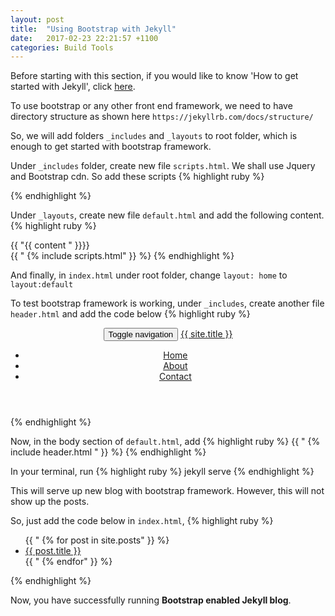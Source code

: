 ```yaml
---
layout: post
title:  "Using Bootstrap with Jekyll"
date:   2017-02-23 22:21:57 +1100
categories: Build Tools
---
```

Before starting with this section, if you would like to know 'How to get started with
Jekyll', click <a href="{{page.previous.url}}">here</a>.

To use bootstrap or any other front end framework,  we need to have directory structure as shown here
`https://jekyllrb.com/docs/structure/`

So, we will add folders `_includes` and `_layouts` to root folder,
which is enough to get started with bootstrap framework.

Under `_includes` folder, create new file `scripts.html`. We shall use Jquery and Bootstrap cdn.
So add these scripts
{% highlight ruby %}
<script src="http://ajax.googleapis.com/ajax/libs/jquery/1.11.2/jquery.min.js"></script>
<script src="https://maxcdn.bootstrapcdn.com/bootstrap/3.3.7/js/bootstrap.min.js"></script>
{% endhighlight %}


Under `_layouts`, create new file `default.html` and add the following content.
{% highlight ruby %}
<!DOCTYPE html>
<html class="no-js">
<head>
<link rel="stylesheet" href="https://maxcdn.bootstrapcdn.com/bootstrap/3.3.7/css/bootstrap.min.css">
</head>
<body>
  <div class="content">
    <div class="container">
      {{ "{{ content " }}}}
    </div>
  </div>
  {{ " {% include scripts.html" }} %}
</body>
</html>
{% endhighlight %}

And finally, in `index.html` under root folder, change
<code>layout: home</code> to <code>layout:default</code>

To test bootstrap framework is working, under `_includes`, create another file `header.html` and
add the code below
{% highlight ruby %}
<header>
  <nav class="navbar navbar-default">
    <div class="container-fluid container">
      <!-- Brand and toggle get grouped for better mobile display -->
      <div class="navbar-header">
        <button type="button" class="navbar-toggle collapsed" data-toggle="collapse" data-target="#bs-example-navbar-collapse-1" aria-expanded="false">
          <span class="sr-only">Toggle navigation</span>
          <span class="icon-bar"></span>
          <span class="icon-bar"></span>
          <span class="icon-bar"></span>
        </button>
        <a class="navbar-brand" href="/">{{ site.title }}</a>
      </div>
      <!-- Collect the nav links, forms, and other content for toggling -->
      <div class="collapse navbar-collapse" id="bs-example-navbar-collapse-1">
        <ul class="nav navbar-nav navbar-right">
		<li><a href=“/home“>Home</a></li>
            	<li><a href=“/about“>About</a></li>
		<li><a href=“/contact“>Contact</a></li>
        </ul>
      </div><!-- /.navbar-collapse -->
    </div><!-- /.container-fluid -->
  </nav>
</header>
{% endhighlight %}

Now, in the body section of `default.html`, add
{% highlight ruby %}
{{ " {% include header.html " }} %}
{% endhighlight %}


In your terminal, run
{% highlight ruby %}
jekyll serve
{% endhighlight %}

This will serve up new blog with bootstrap framework. However, this will not show up the posts.

So, just add the code below in `index.html`,
{% highlight ruby %}
<ul>
  {{ " {% for post in site.posts" }} %}
    <li>
      <a href="{{ post.url }}">{{ post.title }}</a>
    </li>
  {{ " {% endfor" }} %}
</ul>
{% endhighlight %}


Now, you have successfully running <strong>Bootstrap enabled Jekyll blog</strong>.
